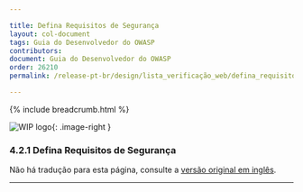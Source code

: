 ```yaml
---

title: Defina Requisitos de Segurança
layout: col-document
tags: Guia do Desenvolvedor do OWASP
contributors:
document: Guia do Desenvolvedor do OWASP
order: 26210
permalink: /release-pt-br/design/lista_verificação_web/defina_requisitos_segurança/

---
```


{% include breadcrumb.html %}

<style type="text/css">
.image-right {
  height: 180px;
  display: block;
  margin-left: auto;
  margin-right: auto;
  float: right;
}
</style>

![WIP logo](../../../assets/images/dg_wip.png "Trabalho em andamento"){: .image-right }

### 4.2.1 Defina Requisitos de Segurança

Não há tradução para esta página, consulte a [versão original em inglês][release060201].

----

[release060201]: https://github.com/OWASP/www-project-developer-guide/blob/main/draft/06-design/02-web-app-checklist/01-define-security-requirements.md
